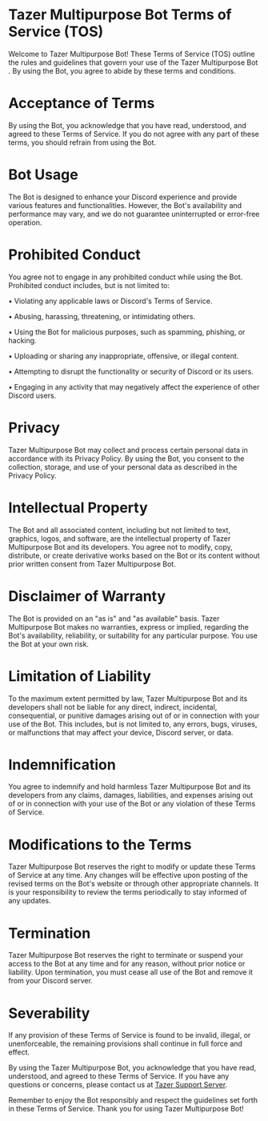 # Tazer Multipurpose Bot Terms of Service (TOS)


Welcome to Tazer Multipurpose Bot! These Terms of Service (TOS) outline the rules and guidelines that govern your use of the Tazer Multipurpose Bot . By using the Bot, you agree to abide by these terms and conditions.

# Acceptance of Terms
By using the Bot, you acknowledge that you have read, understood, and agreed to these Terms of Service. If you do not agree with any part of these terms, you should refrain from using the Bot.

# Bot Usage
The Bot is designed to enhance your Discord experience and provide various features and functionalities. However, the Bot's availability and performance may vary, and we do not guarantee uninterrupted or error-free operation.

# Prohibited Conduct
You agree not to engage in any prohibited conduct while using the Bot. Prohibited conduct includes, but is not limited to:

• Violating any applicable laws or Discord's Terms of Service.

• Abusing, harassing, threatening, or intimidating others.

• Using the Bot for malicious purposes, such as spamming, phishing, or hacking.

• Uploading or sharing any inappropriate, offensive, or illegal content.

• Attempting to disrupt the functionality or security of Discord or its users.

• Engaging in any activity that may negatively affect the experience of other Discord users.

# Privacy
Tazer Multipurpose Bot may collect and process certain personal data in accordance with its Privacy Policy. By using the Bot, you consent to the collection, storage, and use of your personal data as described in the Privacy Policy.

# Intellectual Property
The Bot and all associated content, including but not limited to text, graphics, logos, and software, are the intellectual property of Tazer Multipurpose Bot and its developers. You agree not to modify, copy, distribute, or create derivative works based on the Bot or its content without prior written consent from Tazer Multipurpose Bot.

# Disclaimer of Warranty
The Bot is provided on an "as is" and "as available" basis. Tazer Multipurpose Bot makes no warranties, express or implied, regarding the Bot's availability, reliability, or suitability for any particular purpose. You use the Bot at your own risk.

# Limitation of Liability
To the maximum extent permitted by law, Tazer Multipurpose Bot and its developers shall not be liable for any direct, indirect, incidental, consequential, or punitive damages arising out of or in connection with your use of the Bot. This includes, but is not limited to, any errors, bugs, viruses, or malfunctions that may affect your device, Discord server, or data.

# Indemnification
You agree to indemnify and hold harmless Tazer Multipurpose Bot and its developers from any claims, damages, liabilities, and expenses arising out of or in connection with your use of the Bot or any violation of these Terms of Service.

# Modifications to the Terms
Tazer Multipurpose Bot reserves the right to modify or update these Terms of Service at any time. Any changes will be effective upon posting of the revised terms on the Bot's website or through other appropriate channels. It is your responsibility to review the terms periodically to stay informed of any updates.

# Termination
Tazer Multipurpose Bot reserves the right to terminate or suspend your access to the Bot at any time and for any reason, without prior notice or liability. Upon termination, you must cease all use of the Bot and remove it from your Discord server.

# Severability
If any provision of these Terms of Service is found to be invalid, illegal, or unenforceable, the remaining provisions shall continue in full force and effect.

By using the Tazer Multipurpose Bot, you acknowledge that you have read, understood, and agreed to these Terms of Service. If you have any questions or concerns, please contact us at [Tazer Support Server](https://discord.gg/9MK2xj6sNR).

Remember to enjoy the Bot responsibly and respect the guidelines set forth in these Terms of Service. Thank you for using Tazer Multipurpose Bot!
